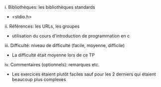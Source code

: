 i.  Bibliothèques: les bibliothèques standards
- <stdio.h> 

ii. Références: les URLs, les groupes
- utilisation du cours d'introduction de programmation en c

iii. Difficulté: niveau de difficulté (facile, moyenne, difficile)
- La difficulté était moyenne lors de ce TP

iv. Commentaires (optionnels): remarques etc.
- Les exercices étaient plutôt faciles sauf pour les 2 derniers qui étaient beaucoup plus complexes

